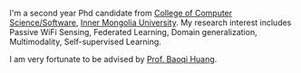 I'm a second year Phd candidate from [College of Computer Science/Software](https://ccs.imu.edu.cn/), [Inner Mongolia University](https://www.imu.edu.cn/). My research interest includes Passive WiFi Sensing, Federated Learning, Domain generalization, Multimodality, Self-supervised Learning.

I am very fortunate to be advised by [Prof. Baoqi Huang](https://ccs.imu.edu.cn/info/1152/2841.htm). 
